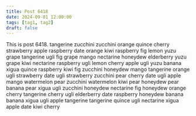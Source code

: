 ```yaml
---
title: Post 6418
date: 2024-09-01 12:00:00
tags: [tag1, tag2]
draft: false
---
```

This is post 6418.
tangerine
zucchini
zucchini
orange
quince
cherry
strawberry
apple
raspberry
date
orange
kiwi
raspberry
fig
lemon
yuzu
grape
tangerine
ugli
fig
grape
mango
nectarine
honeydew
elderberry
yuzu
grape
kiwi
nectarine
raspberry
ugli
lemon
cherry
apple
ugli
yuzu
banana
xigua
quince
raspberry
kiwi
fig
zucchini
honeydew
mango
tangerine
orange
ugli
strawberry
date
ugli
strawberry
zucchini
pear
cherry
date
ugli
apple
mango
watermelon
pear
zucchini
watermelon
kiwi
pear
honeydew
pear
banana
pear
xigua
ugli
zucchini
honeydew
nectarine
fig
honeydew
orange
cherry
tangerine
cherry
ugli
elderberry
date
raspberry
honeydew
banana
banana
xigua
ugli
apple
tangerine
tangerine
quince
ugli
nectarine
xigua
apple
date
kiwi
cherry
